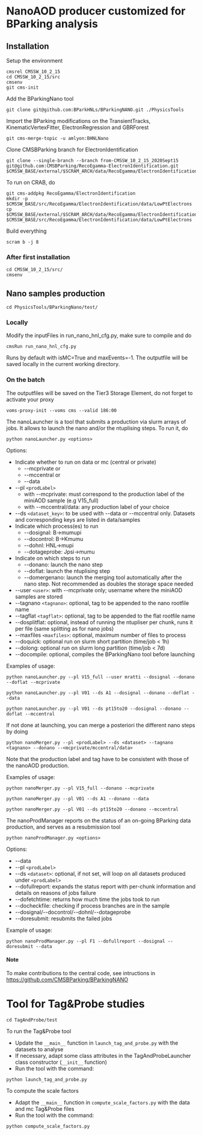 # NanoAOD producer customized for BParking analysis 

## Installation

Setup the environment
```
cmsrel CMSSW_10_2_15
cd CMSSW_10_2_15/src
cmsenv
git cms-init
```

Add the BParkingNano tool

```
git clone git@github.com:BParkHNLs/BParkingNANO.git ./PhysicsTools
```

Import the BParking modifications on the TransientTracks, KinematicVertexFitter, ElectronRegression and GBRForest
```
git cms-merge-topic -u amlyon:BHNLNano
```

Clone CMSBParking branch for ElectronIdentification
```
git clone --single-branch --branch from-CMSSW_10_2_15_2020Sept15 git@github.com:CMSBParking/RecoEgamma-ElectronIdentification.git $CMSSW_BASE/external/$SCRAM_ARCH/data/RecoEgamma/ElectronIdentification/data
```

To run on CRAB, do
```
git cms-addpkg RecoEgamma/ElectronIdentification
mkdir -p $CMSSW_BASE/src/RecoEgamma/ElectronIdentification/data/LowPtElectrons
cp $CMSSW_BASE/external/$SCRAM_ARCH/data/RecoEgamma/ElectronIdentification/data/LowPtElectrons/LowPtElectrons_ID_2020Sept15.root $CMSSW_BASE/src/RecoEgamma/ElectronIdentification/data/LowPtElectrons
```

Build everything

```
scram b -j 8
```

### After first installation

```shell
cd CMSSW_10_2_15/src/
cmsenv 
```


## Nano samples production

```
cd PhysicsTools/BParkingNano/test/
```

### Locally
Modify the inputFiles in run_nano_hnl_cfg.py, make sure to compile and do

```
cmsRun run_nano_hnl_cfg.py 
```

Runs by default with isMC=True and maxEvents=-1. The outputfile will be saved locally in the current working directory.

### On the batch
The outputfiles will be saved on the Tier3 Storage Element, do not forget to activate your proxy

```
voms-proxy-init --voms cms --valid 186:00
```

The nanoLauncher is a tool that submits a production via slurm arrays of jobs. It allows to launch the nano and/or the ntuplising steps. To run it, do

```
python nanoLauncher.py <options>
```
Options:

* Indicate whether to run on data or mc (central or private)
  * --mcprivate or   
  * --mccentral or
  *  --data       
* --pl `<prodLabel>` 
  * with --mcprivate:  must correspond to the production label of the miniAOD sample (e.g V15_full) 
  * with --mccentral/data: any production label of your choice
* --ds `<dataset_key>`:  to be used with --data or --mccentral only. Datasets and corresponding keys are listed in data/samples 
* Indicate which process(es) to run
  * --dosignal: B->mumupi
  * --docontrol: B->Kmumu
  * --dohnl: HNL->mupi
  * --dotageprobe: Jpsi->mumu
* Indicate on which steps to run
  * --donano: launch the nano step
  * --doflat: launch the ntuplising step
  * --domergenano: launch the merging tool automatically after the nano step. Not recommended as doubles the storage space needed
* --user `<user>`: with --mcprivate only; username where the miniAOD samples are stored
* --tagnano `<tagnano>`: optional, tag to be appended to the nano rootfile name 
* --tagflat `<tagflat>`: optional, tag to be appended to the flat rootfile name 
* --dosplitflat: optional, instead of running the ntupliser per chunk, runs it per file (same splitting as for nano jobs)
* --maxfiles `<maxfiles>`: optional, maximum number of files to process
* --doquick: optional run on slurm short partition (time/job < 1h)
* --dolong: optional run on slurm long partition (time/job < 7d)
* --docompile: optional, compiles the BParkingNano tool before launching

Examples of usage:
```
python nanoLauncher.py --pl V15_full --user mratti --dosignal --donano --doflat --mcprivate
```
```
python nanoLauncher.py --pl V01 --ds A1 --dosignal --donano --doflat --data
```
```
python nanoLauncher.py --pl V01 --ds pt15to20 --dosignal --donano --doflat --mccentral
```

If not done at launching, you can merge a posteriori the different nano steps by doing

```
python nanoMerger.py --pl <prodLabel> --ds <dataset> --tagnano <tagnano> --donano --<mcprivate/mccentral/data>
```

Note that the production label and tag have to be consistent with those of the nanoAOD production.

Examples of usage:
```
python nanoMerger.py --pl V15_full --donano --mcprivate
```
```
python nanoMerger.py --pl V01 --ds A1 --donano --data
```
```
python nanoMerger.py --pl V01 --ds pt15to20 --donano --mccentral
```

The nanoProdManager reports on the status of an on-going BParking data production, and serves as a resubmission tool
```
python nanoProdManager.py <options>
```
Options:
* --data 
* --pl `<prodLabel>`
* --ds `<dataset>`: optional, if not set, will loop on all datasets produced under `<prodLabel>`
* --dofullreport: expands the status report with per-chunk information and details on reasons of jobs failure
* --dofetchtime: returns how much time the jobs took to run
* --docheckfile: checking if process branches are in the sample
* --dosignal/--docontrol/--dohnl/--dotageprobe
* --doresubmit: resubmits the failed jobs

Example of usage:
```
python nanoProdManager.py --pl F1 --dofullreport --dosignal --doresubmit --data
```

#### Note

To make contributions to the central code, see intructions in https://github.com/CMSBParking/BParkingNANO


# Tool for Tag&Probe studies

```
cd TagAndProbe/test
```

To run the Tag&Probe tool
* Update the `__main__` function in `launch_tag_and_probe.py` with the datasets to analyse
* If necessary, adapt some class attributes in the TagAndProbeLauncher class constructor (`__init__` function) 
* Run the tool with the command:
```
python launch_tag_and_probe.py
```

To compute the scale factors
* Adapt the `__main__` function in `compute_scale_factors.py` with the data and mc Tag&Probe files
* Run the tool with the command:
```
python compute_scale_factors.py
```

